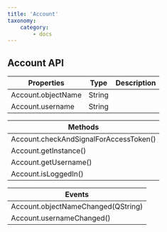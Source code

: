```yaml
---
title: 'Account'
taxonomy:
    category:
        - docs
---
```


## Account API

| Properties         | Type   | Description |
| ------------------ | ------ | ----------- |
| Account.objectName | String |             |
| Account.username   | String |             |



| Methods                                |
| -------------------------------------- |
| Account.checkAndSignalForAccessToken() |
| Account.getInstance()                  |
| Account.getUsername()                  |
| Account.isLoggedIn()                   |




| Events                             |
| ---------------------------------- |
| Account.objectNameChanged(QString) |
| Account.usernameChanged()          |
